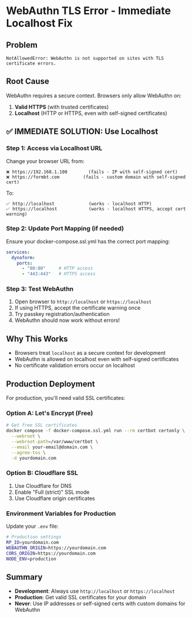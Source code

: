 # WebAuthn TLS Error - Immediate Localhost Fix

## Problem
```
NotAllowedError: WebAuthn is not supported on sites with TLS certificate errors.
```

## Root Cause
WebAuthn requires a secure context. Browsers only allow WebAuthn on:
1. **Valid HTTPS** (with trusted certificates)
2. **Localhost** (HTTP or HTTPS, even with self-signed certificates)

## ✅ IMMEDIATE SOLUTION: Use Localhost

### Step 1: Access via Localhost URL
Change your browser URL from:
```
❌ https://192.168.1.100        (fails - IP with self-signed cert)
❌ https://formbt.com         (fails - custom domain with self-signed cert)
```

To:
```
✅ http://localhost             (works - localhost HTTP)
✅ https://localhost            (works - localhost HTTPS, accept cert warning)
```

### Step 2: Update Port Mapping (if needed)
Ensure your docker-compose.ssl.yml has the correct port mapping:

```yaml
services:
  dynaform:
    ports:
      - "80:80"     # HTTP access
      - "443:443"   # HTTPS access
```

### Step 3: Test WebAuthn
1. Open browser to `http://localhost` or `https://localhost`
2. If using HTTPS, accept the certificate warning once
3. Try passkey registration/authentication
4. WebAuthn should now work without errors!

## Why This Works
- Browsers treat `localhost` as a secure context for development
- WebAuthn is allowed on localhost even with self-signed certificates
- No certificate validation errors occur on localhost

## Production Deployment
For production, you'll need valid SSL certificates:

### Option A: Let's Encrypt (Free)
```bash
# Get free SSL certificates
docker compose -f docker-compose.ssl.yml run --rm certbot certonly \
  --webroot \
  --webroot-path=/var/www/certbot \
  --email your-email@domain.com \
  --agree-tos \
  -d yourdomain.com
```

### Option B: Cloudflare SSL
1. Use Cloudflare for DNS
2. Enable "Full (strict)" SSL mode
3. Use Cloudflare origin certificates

### Environment Variables for Production
Update your `.env` file:
```bash
# Production settings
RP_ID=yourdomain.com
WEBAUTHN_ORIGIN=https://yourdomain.com
CORS_ORIGIN=https://yourdomain.com
NODE_ENV=production
```

## Summary
- **Development**: Always use `http://localhost` or `https://localhost`
- **Production**: Get valid SSL certificates for your domain
- **Never**: Use IP addresses or self-signed certs with custom domains for WebAuthn
